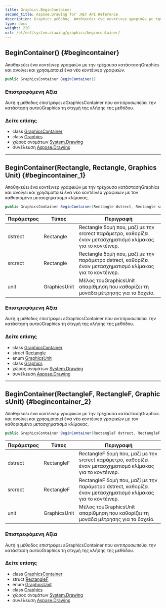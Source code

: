 ```yaml
---
title: Graphics.BeginContainer
second_title: Aspose.Drawing for .NET API Reference
description: Graphics μέθοδος. Αποθηκεύει ένα κοντέινερ γραφικών με την τρέχουσα κατάστασηGraphics και ανοίγει και χρησιμοποιεί ένα νέο κοντέινερ γραφικών.
type: docs
weight: 220
url: /el/net/system.drawing/graphics/begincontainer/
---
```

## BeginContainer() {#begincontainer}

Αποθηκεύει ένα κοντέινερ γραφικών με την τρέχουσα κατάστασηGraphics και ανοίγει και χρησιμοποιεί ένα νέο κοντέινερ γραφικών.

```csharp
public GraphicsContainer BeginContainer()
```

### Επιστρεφόμενη Αξία

Αυτή η μέθοδος επιστρέφει aGraphicsContainer που αντιπροσωπεύει την κατάσταση αυτούGraphics τη στιγμή της κλήσης της μεθόδου.

### Δείτε επίσης

* class [GraphicsContainer](../../../system.drawing.drawing2d/graphicscontainer/)
* class [Graphics](../)
* χώρος ονομάτων [System.Drawing](../../graphics/)
* συνέλευση [Aspose.Drawing](../../../)

---

## BeginContainer(Rectangle, Rectangle, GraphicsUnit) {#begincontainer_1}

Αποθηκεύει ένα κοντέινερ γραφικών με την τρέχουσα κατάστασηGraphics και ανοίγει και χρησιμοποιεί ένα νέο κοντέινερ γραφικών με τον καθορισμένο μετασχηματισμό κλίμακας.

```csharp
public GraphicsContainer BeginContainer(Rectangle dstrect, Rectangle srcrect, GraphicsUnit unit)
```

| Παράμετρος | Τύπος | Περιγραφή |
| --- | --- | --- |
| dstrect | Rectangle | Rectangle δομή που, μαζί με την srcrect παράμετρο, καθορίζει έναν μετασχηματισμό κλίμακας για το κοντέινερ. |
| srcrect | Rectangle | Rectangle δομή που, μαζί με την παράμετρο dstrect, καθορίζει έναν μετασχηματισμό κλίμακας για το κοντέινερ. |
| unit | GraphicsUnit | Μέλος τουGraphicsUnit απαρίθμηση που καθορίζει τη μονάδα μέτρησης για το δοχείο. |

### Επιστρεφόμενη Αξία

Αυτή η μέθοδος επιστρέφει aGraphicsContainer που αντιπροσωπεύει την κατάσταση αυτούGraphics τη στιγμή της κλήσης της μεθόδου.

### Δείτε επίσης

* class [GraphicsContainer](../../../system.drawing.drawing2d/graphicscontainer/)
* struct [Rectangle](../../rectangle/)
* enum [GraphicsUnit](../../graphicsunit/)
* class [Graphics](../)
* χώρος ονομάτων [System.Drawing](../../graphics/)
* συνέλευση [Aspose.Drawing](../../../)

---

## BeginContainer(RectangleF, RectangleF, GraphicsUnit) {#begincontainer_2}

Αποθηκεύει ένα κοντέινερ γραφικών με την τρέχουσα κατάστασηGraphics και ανοίγει και χρησιμοποιεί ένα νέο κοντέινερ γραφικών με τον καθορισμένο μετασχηματισμό κλίμακας.

```csharp
public GraphicsContainer BeginContainer(RectangleF dstrect, RectangleF srcrect, GraphicsUnit unit)
```

| Παράμετρος | Τύπος | Περιγραφή |
| --- | --- | --- |
| dstrect | RectangleF | RectangleF δομή που, μαζί με την srcrect παράμετρο, καθορίζει έναν μετασχηματισμό κλίμακας για το κοντέινερ. |
| srcrect | RectangleF | RectangleF δομή που, μαζί με την παράμετρο dstrect, καθορίζει έναν μετασχηματισμό κλίμακας για το κοντέινερ. |
| unit | GraphicsUnit | Μέλος τουGraphicsUnit απαρίθμηση που καθορίζει τη μονάδα μέτρησης για το δοχείο. |

### Επιστρεφόμενη Αξία

Αυτή η μέθοδος επιστρέφει aGraphicsContainer που αντιπροσωπεύει την κατάσταση αυτούGraphics τη στιγμή της κλήσης της μεθόδου.

### Δείτε επίσης

* class [GraphicsContainer](../../../system.drawing.drawing2d/graphicscontainer/)
* struct [RectangleF](../../rectanglef/)
* enum [GraphicsUnit](../../graphicsunit/)
* class [Graphics](../)
* χώρος ονομάτων [System.Drawing](../../graphics/)
* συνέλευση [Aspose.Drawing](../../../)


